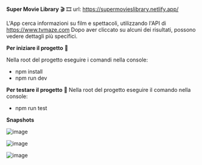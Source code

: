 
**Super Movie Library** :clapper: :film_strip:
url: https://supermovieslibrary.netlify.app/

L'App cerca informazioni su film e spettacoli, utilizzando l'API di https://www.tvmaze.com
Dopo aver cliccato su alcuni dei risultati, possono vedere dettagli più specifici.

**Per iniziare il progetto** 🚀

Nella root del progetto eseguire i comandi nella console:
- npm install
- npm run dev

**Per testare il progetto** :microscope:
Nella root del progetto eseguire il comando nella console:
- npm run test


**Snapshots**

![image](https://github.com/tebecheri10/movies_library/assets/75167956/f7e5b00a-0fb0-4ca8-9f9c-7b328d73b0cf)

![image](https://github.com/tebecheri10/movies_library/assets/75167956/9028e1fe-5019-408a-9f9b-a37880fa4474)

![image](https://github.com/tebecheri10/movies_library/assets/75167956/da798234-237f-448e-9b19-8fcf2be872fd)


